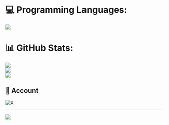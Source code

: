 # 💻 Programming Languages:
<img src="https://skillicons.dev/icons?i=c,cpp,java,bash,py&perline=7" />
 
# 📊 GitHub Stats:
![](https://github-readme-stats.vercel.app/api?username=Miraj13123&theme=tokyonight&hide_border=false&include_all_commits=true&count_private=true)<br/>
![](https://nirzak-streak-stats.vercel.app/?user=Miraj13123&theme=tokyonight&hide_border=false)<br/>
![](https://github-readme-stats.vercel.app/api/top-langs/?username=Miraj13123&theme=tokyonight&hide_border=false&include_all_commits=true&count_private=true&layout=compact)

## 🤝 Account
[![X](https://img.shields.io/badge/X-000000?style=plastic&logo=x&logoColor=white)](https://x.com/Mahmudul__Miraj)

---
[![](https://visitcount.itsvg.in/api?id=Miraj13123&icon=0&color=0)](https://visitcount.itsvg.in)

<!-- Proudly created with GPRM ( https://gprm.itsvg.in ) -->
